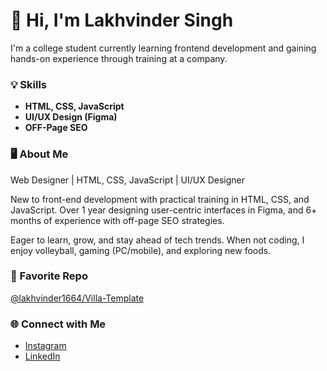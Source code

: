 # 👋 Hi, I'm Lakhvinder Singh

I'm a college student currently learning frontend development and gaining hands-on experience through training at a company.

### 💡 Skills
- **HTML, CSS, JavaScript**
- **UI/UX Design (Figma)**
- **OFF-Page SEO**

### 🖥️ About Me
Web Designer | HTML, CSS, JavaScript | UI/UX Designer

New to front-end development with practical training in HTML, CSS, and JavaScript. Over 1 year designing user-centric interfaces in Figma, and 6+ months of experience with off-page SEO strategies.

Eager to learn, grow, and stay ahead of tech trends. When not coding, I enjoy volleyball, gaming (PC/mobile), and exploring new foods.

### 🚀 Favorite Repo
[@lakhvinder1664/Villa-Template](https://github.com/lakhvinder1664/Villa-Template)

### 🌐 Connect with Me
- [Instagram](https://www.instagram.com/lakhvinder012/)
- [LinkedIn](https://www.linkedin.com/in/lakhvinder-singh-6055362b8/)
